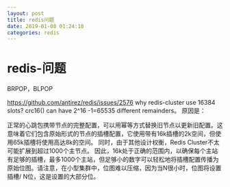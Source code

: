 ```yaml
--- 
layout: post 
title: redis问题 
date: 2019-01-08 01:24:18 
categories: redis 
---
```

# redis-问题
BRPOP，BLPOP

https://github.com/antirez/redis/issues/2576
why redis-cluster use 16384 slots? crc16() can have 2^16 -1=65535 different remainders。
原因是：

正常的心跳包携带节点的完整配置，可以用幂等方式替换旧节点以更新旧配置。这意味着它们包含原始形式的节点的插槽配置，它使用带有16k插槽的2k空间，但使用65k插槽将使用高达8k的空间。
同时，由于其他设计权衡，Redis Cluster不太可能扩展到超过1000个主节点。
因此，16k处于正确的范围内，以确保每个主站有足够的插槽，最多1000个主站，但足够小的数字可以轻松地将插槽配置传播为原始位图。请注意，在小型集群中，位图难以压缩，因为当N很小时，位图将设置插槽/ N位，这是设置的大部分位。